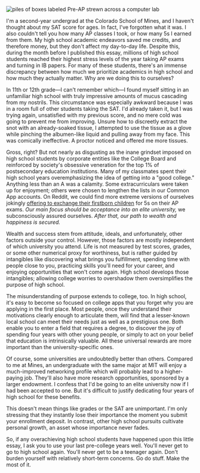 ![piles of boxes labeled Pre-AP strewn across a computer lab](pre_ap_cesspool.avif "Thousands of Pre-AP booklets staged for sorting in my old high school library. Possibly the saddest photograph I have ever captured.")

I'm a second-year undergrad at the Colorado School of Mines, and I haven't
thought about my SAT score for ages. In fact, I've forgotten what it was. I
also couldn't tell you how many AP classes I took, or how many 5s I earned from
them. My high school academic endeavors saved me credits, and therefore money,
but they don't affect my day-to-day life. Despite this, during the month before
I published this essay, millions of high school students reached their highest
stress levels of the year taking AP exams and turning in IB papers. For many of
these students, there's an immense discrepancy between how much we prioritize
academics in high school and how much they actually matter. Why are we doing
this to ourselves?

In 11th or 12th grade—I can't remember which—I found myself sitting in an
unfamiliar high school with truly impressive amounts of mucus cascading from my
nostrils. This circumstance was especially awkward because I was in a room full
of other students taking the SAT. I'd already taken it, but I was trying again,
unsatisfied with my previous score, and no mere cold was going to prevent me
from improving. Unsure how to discreetly extract the snot with an
already-soaked tissue, I attempted to use the tissue as a glove while pinching
the albumen-like liquid and pulling away from my face. This was comically
ineffective. A proctor noticed and offered me more tissues.

Gross, right? But not nearly as disgusting as the inane grindset imposed on
high school students by corporate entities like the College Board and
reinforced by society's obsessive veneration for the top 1% of postsecondary
education institutions. Many of my classmates spent their high school years
overemphasizing the idea of getting into a "good college." Anything less than
an A was a calamity. Some extracurriculars were taken up for enjoyment; others
were chosen to lengthen the lists in our Common App accounts. On Reddit, we
could find more extreme versions of ourselves jokingly [offering to exchange
their firstborn
children](https://www.reddit.com/r/APStudents/comments/14qsvh0/comment/jqpv9a9)
for 5s on their AP exams. *Our main focus should be acceptance into an elite
university,* we subconsciously assured ourselves. *After that, our path to
wealth and happiness is secured.*

Wealth and success stem from attitude, ideals, and unfortunately, other factors
outside your control. However, those factors are mostly independent of which
university you attend. Life is not measured by test scores, grades, or some
other numerical proxy for worthiness, but is rather guided by intangibles like
discovering what brings you fulfillment, spending time with people close to
you, practicing skills you'll need for your career, and enjoying opportunities
that won't come again. High school develops those intangibles; allowing college
worries to overshadow them oversimplifies the purpose of high school.

The misunderstanding of purpose extends to college, too. In high school, it's
easy to become so focused on college apps that you forget why you are applying
in the first place. Most people, once they understand their motivations clearly
enough to articulate them, will find that a lesser-known local school can meet
their needs just as well as a prestigious one. Both enable you to enter a field
that requires a degree, to discover the joy of spending four years with other
young people, or simply to act on your belief that education is intrinsically
valuable. All these universal rewards are more important than the
university-specific ones.

Of course, some universities are undoubtedly better than others. Compared to me
at Mines, an undergraduate with the same major at MIT will enjoy a
much-improved networking profile which will probably lead to a higher-paying
job. They'll also have more research opportunities, sponsored by a larger
endowment. I confess that I'd be going to an elite university now if I had been
accepted to one. But it's difficult to justify dedicating four years of high
school for these benefits.

This doesn't mean things like grades or the SAT are unimportant. I'm only
stressing that they instantly lose their importance the moment you submit your
enrollment deposit. In contrast, other high school pursuits cultivate personal
growth, an asset whose importance never fades.

So, if any overachieving high school students have happened upon this little
essay, I ask you to use your last pre-college years well. You'll never get to
go to high school again. You'll never get to be a teenager again. Don't burden
yourself with relatively short-term concerns. Go do stuff. Make the most of it.
